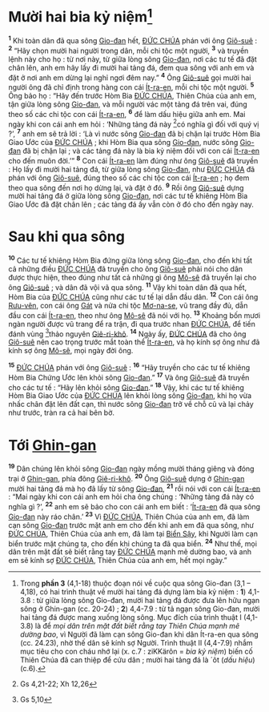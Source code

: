 # Mười hai bia kỷ niệm[^1-cc346393-c914-4e8b-b51a-00884426e3d1]

<sup><b>1</b></sup> Khi toàn dân đã qua sông [Gio-đan]() hết, [ĐỨC CHÚA]() phán với ông [Giô-suê]() : <sup><b>2</b></sup> “Hãy chọn mười hai người trong dân, mỗi chi tộc một người, <sup><b>3</b></sup> và truyền lệnh này cho họ : từ nơi này, từ giữa lòng sông [Gio-đan](), nơi các tư tế đã đặt chân lên, anh em hãy lấy đi mười hai tảng đá, đem qua sông với anh em và đặt ở nơi anh em dừng lại nghỉ ngơi đêm nay.” <sup><b>4</b></sup> Ông [Giô-suê]() gọi mười hai người ông đã chỉ định trong hàng con cái [Ít-ra-en](), mỗi chi tộc một người. <sup><b>5</b></sup> Ông bảo họ : “Hãy đến trước Hòm Bia [ĐỨC CHÚA](), Thiên Chúa của anh em, tận giữa lòng sông [Gio-đan](), và mỗi người vác một tảng đá trên vai, đúng theo số các chi tộc con cái [Ít-ra-en](), <sup><b>6</b></sup> để làm dấu hiệu giữa anh em. Mai ngày khi con cái anh em hỏi : ‘Những tảng đá này [^1@-cc346393-c914-4e8b-b51a-00884426e3d1]có nghĩa gì đối với quý vị ?’, <sup><b>7</b></sup> anh em sẽ trả lời : ‘Là vì nước sông [Gio-đan]() đã bị chặn lại trước Hòm Bia Giao Ước của [ĐỨC CHÚA]() ; khi Hòm Bia qua sông [Gio-đan](), nước sông [Gio-đan]() đã bị chặn lại ; và các tảng đá này là bia kỷ niệm đối với con cái [Ít-ra-en]() cho đến muôn đời.’” <sup><b>8</b></sup> Con cái [Ít-ra-en]() làm đúng như ông [Giô-suê]() đã truyền : Họ lấy đi mười hai tảng đá, từ giữa lòng sông [Gio-đan](), như [ĐỨC CHÚA]() đã phán với ông [Giô-suê](), đúng theo số các chi tộc con cái [Ít-ra-en]() ; họ đem theo qua sông đến nơi họ dừng lại, và đặt ở đó. <sup><b>9</b></sup> Rồi ông [Giô-suê]() dựng mười hai tảng đá ở giữa lòng sông [Gio-đan](), nơi các tư tế khiêng Hòm Bia Giao Ước đã đặt chân lên ; các tảng đá ấy vẫn còn ở đó cho đến ngày nay.

# Sau khi qua sông

<sup><b>10</b></sup> Các tư tế khiêng Hòm Bia đứng giữa lòng sông [Gio-đan](), cho đến khi tất cả những điều [ĐỨC CHÚA]() đã truyền cho ông [Giô-suê]() phải nói cho dân được thực hiện, theo đúng như tất cả những gì ông [Mô-sê]() đã truyền lại cho ông [Giô-suê]() ; và dân đã vội vã qua sông. <sup><b>11</b></sup> Vậy khi toàn dân đã qua hết, Hòm Bia của [ĐỨC CHÚA]() cũng như các tư tế lại dẫn đầu dân. <sup><b>12</b></sup> Con cái ông [Rưu-vên](), con cái ông [Gát]() và nửa chi tộc [Mơ-na-se](), vũ trang đầy đủ, dẫn đầu con cái [Ít-ra-en](), theo như ông [Mô-sê]() đã nói với họ. <sup><b>13</b></sup> Khoảng bốn mươi ngàn người được vũ trang để ra trận, đi qua trước nhan [ĐỨC CHÚA](), để tiến đánh vùng [^2@-cc346393-c914-4e8b-b51a-00884426e3d1]thảo nguyên [Giê-ri-khô](). <sup><b>14</b></sup> Ngày ấy, [ĐỨC CHÚA]() đã cho ông [Giô-suê]() nên cao trọng trước mắt toàn thể [Ít-ra-en](), và họ kính sợ ông như đã kính sợ ông [Mô-sê](), mọi ngày đời ông.

<sup><b>15</b></sup> [ĐỨC CHÚA]() phán với ông [Giô-suê]() : <sup><b>16</b></sup> “Hãy truyền cho các tư tế khiêng Hòm Bia Chứng Ước lên khỏi sông [Gio-đan]().” <sup><b>17</b></sup> Và ông [Giô-suê]() đã truyền cho các tư tế : “Hãy lên khỏi sông [Gio-đan]().” <sup><b>18</b></sup> Vậy, khi các tư tế khiêng Hòm Bia Giao Ước của [ĐỨC CHÚA]() lên khỏi lòng sông [Gio-đan](), khi họ vừa nhấc chân đặt lên đất cạn, thì nước sông [Gio-đan]() trở về chỗ cũ và lại chảy như trước, tràn ra cả hai bên bờ.

# Tới [Ghin-gan]()

<sup><b>19</b></sup> Dân chúng lên khỏi sông [Gio-đan]() ngày mồng mười tháng giêng và đóng trại ở [Ghin-gan](), phía đông [Giê-ri-khô](). <sup><b>20</b></sup> Ông [Giô-suê]() dựng ở [Ghin-gan]() mười hai tảng đá mà họ đã lấy từ sông [Gio-đan](), <sup><b>21</b></sup> rồi nói với con cái [Ít-ra-en]() : “Mai ngày khi con cái anh em hỏi cha ông chúng : ‘Những tảng đá này có nghĩa gì ?’, <sup><b>22</b></sup> anh em sẽ bảo cho con cái anh em biết : ‘[Ít-ra-en]() đã qua sông [Gio-đan]() này ráo chân.’ <sup><b>23</b></sup> Vì [ĐỨC CHÚA](), Thiên Chúa của anh em, đã làm cạn sông [Gio-đan]() trước mặt anh em cho đến khi anh em đã qua sông, như [ĐỨC CHÚA](), Thiên Chúa của anh em, đã làm tại [Biển Sậy](), khi Người làm cạn biển trước mặt chúng ta, cho đến khi chúng ta đã qua biển. <sup><b>24</b></sup> Như thế, mọi dân trên mặt đất sẽ biết rằng tay [ĐỨC CHÚA]() mạnh mẽ dường bao, và anh em sẽ kính sợ [ĐỨC CHÚA](), Thiên Chúa của anh em, hết mọi ngày.”

[^1-cc346393-c914-4e8b-b51a-00884426e3d1]: Trong **phần 3** (4,1-18) thuộc đoạn nói về cuộc qua sông Gio-đan (3,1 – 4,18), có hai trình thuật về mười hai tảng đá dựng làm bia kỷ niệm : **1**) 4,1-3.8 : từ giữa lòng sông Gio-đan, mười hai tảng đá được đưa lên hữu ngạn sông ở Ghin-gan (cc. 20-24) ; **2**) 4,4-7.9 : từ tả ngạn sông Gio-đan, mười hai tảng đá được mang xuống lòng sông. Mục đích của trình thuật I (4,1-3.8) là để _mọi dân trên mặt đất biết rằng tay Thiên Chúa mạnh mẽ dường bao_, vì Người đã làm cạn sông Gio-đan khi dân Ít-ra-en qua sông (cc. 24.23), nhờ thế dân sẽ kính sợ Người. Trình thuật II (4,4-7.9) nhắm mục tiêu cho con cháu nhớ lại (x. c.7 : ziKKärôn = _bia kỷ niệm_) biến cố Thiên Chúa đã can thiệp để cứu dân ; mười hai tảng đá là ´ôt (_dấu hiệu_) (c.6).

[^1@-cc346393-c914-4e8b-b51a-00884426e3d1]: Gs 4,21-22; Xh 12,26

[^2@-cc346393-c914-4e8b-b51a-00884426e3d1]: Gs 5,10
